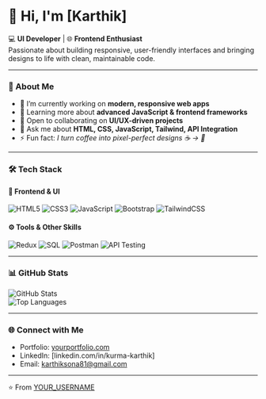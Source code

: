# 👋 Hi, I'm [Karthik]

💻 **UI Developer** | 🌐 **Frontend Enthusiast**  
Passionate about building responsive, user-friendly interfaces and bringing designs to life with clean, maintainable code.

---

### 🚀 About Me
- 🔭 I’m currently working on **modern, responsive web apps**
- 🌱 Learning more about **advanced JavaScript & frontend frameworks**
- 🤝 Open to collaborating on **UI/UX-driven projects**
- 💬 Ask me about **HTML, CSS, JavaScript, Tailwind, API Integration**
- ⚡ Fun fact: *I turn coffee into pixel-perfect designs ☕ → 🎨*

---

### 🛠️ Tech Stack

#### 🎨 Frontend & UI
![HTML5](https://img.shields.io/badge/HTML5-E34F26?logo=html5&logoColor=fff)
![CSS3](https://img.shields.io/badge/CSS3-1572B6?logo=css3&logoColor=fff)
![JavaScript](https://img.shields.io/badge/JavaScript-F7DF1E?logo=javascript&logoColor=000)
![Bootstrap](https://img.shields.io/badge/Bootstrap-7952B3?logo=bootstrap&logoColor=fff)
![TailwindCSS](https://img.shields.io/badge/Tailwind_CSS-38B2AC?logo=tailwind-css&logoColor=fff)

#### ⚙️ Tools & Other Skills
![Redux](https://img.shields.io/badge/Redux-764ABC?logo=redux&logoColor=fff)
![SQL](https://img.shields.io/badge/SQL-4479A1?logo=database&logoColor=fff)
![Postman](https://img.shields.io/badge/Postman-FF6C37?logo=postman&logoColor=fff)
![API Testing](https://img.shields.io/badge/API_Testing-000000?logo=swagger&logoColor=fff)

---

### 📊 GitHub Stats
![GitHub Stats](https://github-readme-stats.vercel.app/api?username=karthik736&show_icons=true&theme=radical)  
![Top Languages](https://github-readme-stats.vercel.app/api/top-langs/?username=karthik736&layout=compact&theme=radical)

---

### 🌐 Connect with Me
- Portfolio: [yourportfolio.com](https://yourportfolio.com)  
- LinkedIn: [linkedin.com/in/kurma-karthik]
- Email: karthiksona81@gmail.com

---

⭐️ From [YOUR_USERNAME](https://github.com/karthik736)
